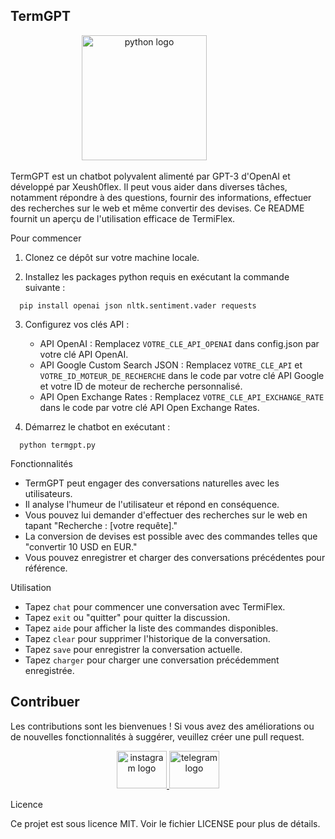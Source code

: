 ## TermGPT

<div align="center">
 <img src="https://cdn.jsdelivr.net/gh/devicons/devicon/icons/python/python-original.svg" height="200" alt="python logo"  />
  <img width="72" />
</div>

TermGPT est un chatbot polyvalent alimenté par GPT-3 d'OpenAI et développé par Xeush0flex. Il peut vous aider dans diverses tâches, notamment répondre à des questions, fournir des informations, effectuer des recherches sur le web et même convertir des devises. Ce README fournit un aperçu de l'utilisation efficace de TermiFlex.

Pour commencer

1. Clonez ce dépôt sur votre machine locale.

2. Installez les packages python requis en exécutant la commande suivante :

 ```
   pip install openai json nltk.sentiment.vader requests
 ```

3. Configurez vos clés API :

   - API OpenAI : Remplacez `VOTRE_CLE_API_OPENAI` dans config.json par votre clé API OpenAI.
   - API Google Custom Search JSON : Remplacez `VOTRE_CLE_API` et `VOTRE_ID_MOTEUR_DE_RECHERCHE` dans le code par votre clé API Google et votre ID de moteur de recherche personnalisé.
   - API Open Exchange Rates : Remplacez `VOTRE_CLE_API_EXCHANGE_RATE` dans le code par votre clé API Open Exchange Rates.

4. Démarrez le chatbot en exécutant :

 ```
   python termgpt.py
 ```

Fonctionnalités

- TermGPT peut engager des conversations naturelles avec les utilisateurs.
- Il analyse l'humeur de l'utilisateur et répond en conséquence.
- Vous pouvez lui demander d'effectuer des recherches sur le web en tapant "Recherche : [votre requête]."
- La conversion de devises est possible avec des commandes telles que "convertir 10 USD en EUR."
- Vous pouvez enregistrer et charger des conversations précédentes pour référence.

Utilisation

- Tapez `chat` pour commencer une conversation avec TermiFlex.
- Tapez `exit` ou "quitter" pour quitter la discussion.
- Tapez `aide` pour afficher la liste des commandes disponibles.
- Tapez `clear` pour supprimer l'historique de la conversation.
- Tapez `save` pour enregistrer la conversation actuelle.
- Tapez `charger` pour charger une conversation précédemment enregistrée.

## Contribuer

Les contributions sont les bienvenues ! Si vous avez des améliorations ou de nouvelles fonctionnalités à suggérer, veuillez créer une pull request.

<div align="center">
<a href="https://instagram.com/xeush0flex" target="_blank">
    <img src="https://raw.githubusercontent.com/maurodesouza/profile-readme-generator/master/src/assets/icons/social/instagram/default.svg" width="80" height="60" alt="instagram logo"  />
  </a>
  <a href="https://t.me/xeush0flex" target="_blank">
    <img src="https://raw.githubusercontent.com/maurodesouza/profile-readme-generator/master/src/assets/icons/social/telegram/default.svg" width="80" height="60" alt="telegram logo"  />
  </a>
</div>

Licence

Ce projet est sous licence MIT. Voir le fichier LICENSE pour plus de détails.
